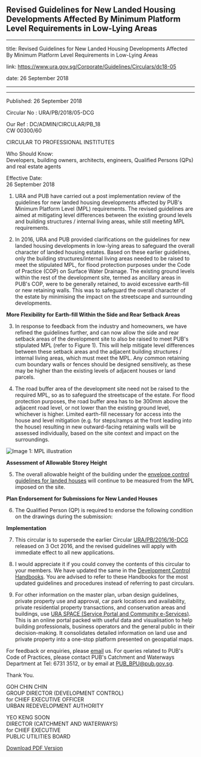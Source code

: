 ## Revised Guidelines for New Landed Housing Developments Affected By Minimum Platform Level Requirements in Low-Lying Areas
---
title: Revised Guidelines for New Landed Housing Developments Affected By Minimum Platform Level Requirements in Low-Lying Areas

link: https://www.ura.gov.sg/Corporate/Guidelines/Circulars/dc18-05

date: 26 September 2018

---

-------------------------------------------------------------------------------------------------------------------------

Published: 26 September 2018

Circular No : URA/PB/2018/05-DCG

Our Ref : DC/ADMIN/CIRCULAR/PB\_18  
CW 00300/60

  

CIRCULAR TO PROFESSIONAL INSTITUTES

  

Who Should Know:  
Developers, building owners, architects, engineers, Qualified Persons (QPs) and real estate agents

  

Effective Date:  
26 September 2018

  

1.  URA and PUB have carried out a post implementation review of the guidelines for new landed housing developments affected by PUB's Minimum Platform Level (MPL) requirements. The revised guidelines are aimed at mitigating level differences between the existing ground levels and building structures / internal living areas, while still meeting MPL requirements.

2.  In 2016, URA and PUB provided clarifications on the guidelines for new landed housing developments in low-lying areas to safeguard the overall character of landed housing estates. Based on these earlier guidelines, only the building structures/internal living areas needed to be raised to meet the stipulated MPL, for flood protection purposes under the Code of Practice (COP) on Surface Water Drainage. The existing ground levels within the rest of the development site, termed as ancillary areas in PUB's COP, were to be generally retained, to avoid excessive earth-fill or new retaining walls. This was to safeguard the overall character of the estate by minimising the impact on the streetscape and surrounding developments.

**More Flexibility for Earth-fill Within the Side and Rear Setback Areas**

3.  In response to feedback from the industry and homeowners, we have refined the guidelines further, and can now allow the side and rear setback areas of the development site to also be raised to meet PUB's stipulated MPL (refer to Figure 1). This will help mitigate level differences between these setback areas and the adjacent building structures / internal living areas, which must meet the MPL. Any common retaining cum boundary walls or fences should be designed sensitively, as these may be higher than the existing levels of adjacent houses or land parcels.

4.  The road buffer area of the development site need not be raised to the required MPL, so as to safeguard the streetscape of the estate. For flood protection purposes, the road buffer area has to be 300mm above the adjacent road level, or not lower than the existing ground level, whichever is higher. Limited earth-fill necessary for access into the house and level mitigation (e.g. for steps/ramps at the front leading into the house) resulting in new outward-facing retaining walls will be assessed individually, based on the site context and impact on the surroundings.



![Image 1: MPL illustration](https://www.ura.gov.sg/-/media/Corporate/Guidelines/Development-control/Circulars/2018/Sep/dc18-05/dc18-05fig1.png)

**Assessment of Allowable Storey Height**

5.  The overall allowable height of the building under the [envelope control guidelines for landed houses](https://www.ura.gov.sg/Corporate/Data/circulars/Archive/2015/Feb/dc15-02) will continue to be measured from the MPL imposed on the site.

**Plan Endorsement for Submissions for New Landed Houses**

6.  The Qualified Person (QP) is required to endorse the following condition on the drawings during the submission:  
      
    

**Implementation**

7.  This circular is to supersede the earlier Circular [URA/PB/2016/16-DCG](https://www.ura.gov.sg/Corporate/Data/circulars/Archive/2016/Oct/dc16-16) released on 3 Oct 2016, and the revised guidelines will apply with immediate effect to all new applications.

8.  I would appreciate it if you could convey the contents of this circular to your members. We have updated the same in the [Development Control Handbooks](https://www.ura.gov.sg/Corporate/Guidelines/Development-Control). You are advised to refer to these Handbooks for the most updated guidelines and procedures instead of referring to past circulars.

9.  For other information on the master plan, urban design guidelines, private property use and approval, car park locations and availability, private residential property transactions, and conservation areas and buildings, use [URA SPACE (Service Portal and Community e-Services)](https://www.ura.gov.sg/maps/). This is an online portal packed with useful data and visualisation to help building professionals, business operators and the general public in their decision-making. It consolidates detailed information on land use and private property into a one-stop platform presented on geospatial maps.  
      
For feedback or enquiries, please [email](https://www.ura.gov.sg/feedbackWeb/contactus_feedback.jsp) us. For queries related to PUB's Code of Practices, please contact PUB's Catchment and Waterways Department at Tel: 6731 3512, or by email at [PUB\_BPU@pub.gov.sg](https://www.ura.gov.sgmailto:PUB_BPU@pub.gov.sg).

Thank You.  
  
GOH CHIN CHIN  
GROUP DIRECTOR (DEVELOPMENT CONTROL)  
for CHIEF EXECUTIVE OFFICER  
URBAN REDEVELOPMENT AUTHORITY  
  
  
  
YEO KENG SOON  
DIRECTOR (CATCHMENT AND WATERWAYS)  
for CHIEF EXECUTIVE  
PUBLIC UTILITIES BOARD

[Download PDF Version](https://www.ura.gov.sg/services/download_file.aspx?f={BC67A0F6-6319-414D-A74C-B21F24278633})